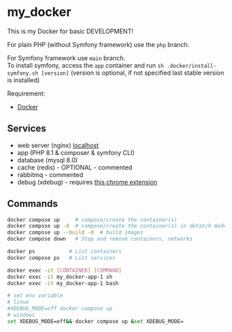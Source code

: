# my_docker

This is my Docker for basic DEVELOPMENT!

For plain PHP (without Symfony framework) use the `php` branch.

For Symfony framework use `main` branch. <br>
To install symfony, access the `app` container and run `sh .docker/install-symfony.sh [version]` (version is optional, if not specified last stable version is installed)

Requirement:
- [Docker](https://docs.docker.com/get-docker/)

## Services
 - web server (nginx) [localhost](http://localhost/)
 - app (PHP 8.1 & composer & symfony CLI)
 - database (mysql 8.0)
 - cache (redis) -  OPTIONAL - commented
 - rabbitmq - commented
 - debug (xdebug) - requires [this chrome extension](https://chrome.google.com/webstore/detail/xdebug-helper/eadndfjplgieldjbigjakmdgkmoaaaoc)

## Commands
```bash
docker compose up     # compose/create the container(s)
docker compose up -d  # compose/create the container(s) in detatch mode
docker compose up --build -d  # build images
docker compose down   # Stop and remove containers, networks

docker ps           # List containers
docker compose ps   # List services

docker exec -it [CONTAINER] [COMMAND]
docker exec -it my_docker-app-1 sh
docker exec -it my_docker-app-1 bash

# set env variable
# linux
#XDEBUG_MODE=off docker compose up
# windows 
set XDEBUG_MODE=off&& docker compose up &set XDEBUG_MODE=
```


